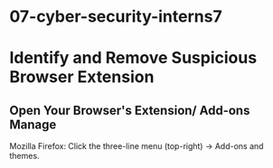 # 07-cyber-security-interns7
# Identify and Remove Suspicious Browser Extension

Open Your Browser's Extension/ Add-ons Manage
--

Mozilla Firefox: Click the three-line menu (top-right) → Add-ons and themes.
